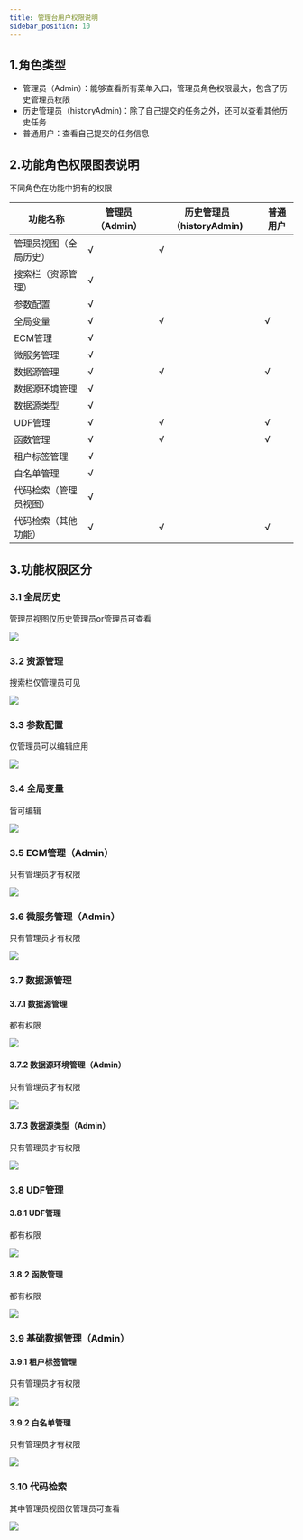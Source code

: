 ```yaml
---
title: 管理台用户权限说明
sidebar_position: 10
---
```


## 1.角色类型

- 管理员（Admin）：能够查看所有菜单入口，管理员角色权限最大，包含了历史管理员权限
- 历史管理员（historyAdmin)：除了自己提交的任务之外，还可以查看其他历史任务
- 普通用户：查看自己提交的任务信息

## 2.功能角色权限图表说明

不同角色在功能中拥有的权限

| 功能名称| 管理员（Admin） | 历史管理员（historyAdmin) | 普通用户 |
| -------- | -------- | ----- |----- |
| 管理员视图（全局历史） | √ | √  | |
| 搜索栏（资源管理） | √ |  | |
| 参数配置 | √ |  | |
| 全局变量 | √ | √ | √ |
| ECM管理 |  √ |  | |
| 微服务管理 | √ |  | |
| 数据源管理 | √ | √ | √ |
| 数据源环境管理 | √ |  | |
| 数据源类型 | √ |  | |
| UDF管理 | √  | √  | √  |
| 函数管理 | √  | √  | √  |
| 租户标签管理 | √  |   |   |
| 白名单管理 | √  |  |  |
| 代码检索（管理员视图） | √  |   |   |
| 代码检索（其他功能） | √  | √  | √  |

## 3.功能权限区分

### 3.1 全局历史
管理员视图仅历史管理员or管理员可查看

![](/Images-zh/control-panel/qhgly-img.png)

### 3.2 资源管理

搜索栏仅管理员可见

![](/Images-zh/control-panel/sslkj-img.png)

### 3.3 参数配置

仅管理员可以编辑应用

![](/Images-zh/control-panel/glybj-img.png)

### 3.4 全局变量

皆可编辑

![](/Images-zh/control-panel/jksy-img.png)

### 3.5 ECM管理（Admin）

只有管理员才有权限

![](/Images-zh/control-panel/ecmgl-img.png)

### 3.6 微服务管理（Admin）

只有管理员才有权限

![](/Images-zh/control-panel/wfwgl-img.png)

### 3.7 数据源管理

#### 3.7.1 数据源管理

都有权限

![](/Images-zh/control-panel/sou-img.png)

#### 3.7.2 数据源环境管理（Admin）

只有管理员才有权限

![](/Images-zh/control-panel/hj-img.png)


#### 3.7.3 数据源类型（Admin）

只有管理员才有权限

![](/Images-zh/control-panel/pzx-img.png)

### 3.8 UDF管理

#### 3.8.1 UDF管理

都有权限

![](/Images-zh/control-panel/udfgl-img.png)

#### 3.8.2 函数管理

都有权限

![](/Images-zh/control-panel/fun-img.png)

### 3.9 基础数据管理（Admin）

#### 3.9.1 租户标签管理

只有管理员才有权限

![](/Images-zh/control-panel/zhbj-img.png)

#### 3.9.2 白名单管理

只有管理员才有权限

![](/Images-zh/control-panel/bmdgl-img.png)

### 3.10 代码检索

其中管理员视图仅管理员可查看

![](/Images-zh/control-panel/dmjs-img.png)
